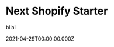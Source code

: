 ---
title: Next Shopify Starter
github: https://github.com/btahir/next-shopify-starter
demo: https://www.doggystickers.xyz/
license: MIT
author: bilal
author_link: ''
author_twitter: ''
author_github: btahir
date: 2021-04-29T00:00:00.000Z
ssg:
  - Next
cms:
  - null
css:
  - Tailwind
archetype:
  - Ecommerce
services: null
hosting:
  - Netlify
  - Vercel
description: >-
  This is a fully functional eCommerce store that uses Next.js + Tailwind CSS in
  the front end and leverages the Shopify Storefront API to interact with your
  Shopify backend.
stale: false
disabled: false
disabled_reason: null
draft: false
---